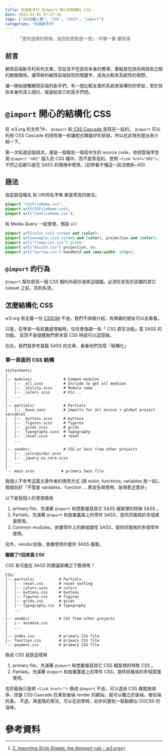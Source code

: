 ```yaml
---
title: 前端新手村 @import 開心的結構化 CSS
date: 2018-01-05 07:27:46
tags: ["2018鐵人賽", 'CSS', "CSS3", "import"]
categories: "前端新手村"
---
```

> 「當你迷惘的時候，就回到原點想一想」-中華一番 蘭飛鴻

## 前言

網頁前端新手村系列文章，宗旨並不在技術本身的教導，重點放在技術與技術之間的脈胳關係。讓零碎的網頁前端技術的關鍵字，成為比較有系統性的視野。

讓一開始接觸網頁前端的新手們，有一個比較友善的系統來架構你的學習，至於技術本身的深入探討，就留給其它的高手們吧。

# `@import` 開心的結構化 CSS

在 w3.org 的文件[^1]中， `@import` 和[ CSS Cascade ](https://ithelp.ithome.com.tw/articles/10191613) 是寫在一起的。
 `@import` 可以利用 CSS Cascade 的持性做一些讓程式碼變好的安排。所以在此特別提出來介紹一下。

第一次知道這個語法，還是一個看到一個高中生的 source code，他把雲端字型用 `@import "URI"` 插入到 CSS 檔中，而不是常見的，使用 `<link href="URI">`，不然之前都只是在 SASS 的環境中使用。(初學看不懂這一段沒關係~XD)



## 語法

指定路徑檔名 和 URI同名字串 都是常見的做法。

```CSS
@import "CSSFileName.css";
@import url(CSSFileName.css);
@import url("CSSFileName.css");
```

和 Media Query 一起使用，預設 `all`

```CSS
@import url(color.css) screen and (color);
@import url(example.css) screen and (color), projection and (color);
@import url("fineprint.css") print;
@import url("bluish.css") projection, tv;
@import url("narrow.css") handheld and (max-width: 400px);
```

## `@import` 的行為

`@import` 幫你把另一個 CSS 檔的內容抄過來這個檔。必須先宣告於該檔的其它 ruleset 之前，否則失效。

## 怎麼結構化 CSS

w3.org 有定義一份 [CSSOM](https://www.w3.org/TR/CSSom-1/)
不過，我們不詳細介紹，有興趣的朋友可以去看看。

只是，在學習一些前置處理器時，往往會強調一些「 CSS 原生功能」當 SASS 的功能。
反而不是提醒我們原本寫 CSS 時就可以這麼做。

在此，我們就參考幾篇 SASS 的文章，看看他們怎麼「結構化」

### 單一頁面的 CSS 結構

```shell
stylesheets/
|
|-- modules/              # Common modules
|   |-- _all.scss         # Include to get all modules
|   |-- _utility.scss     # Module name
|   |-- _colors.scss      # Etc...
|   ...
|
|-- partials/             # Partials
|   |-- _base.sass        # imports for all mixins + global project variables
|   |-- _buttons.scss     # buttons
|   |-- _figures.scss     # figures
|   |-- _grids.scss       # grids
|   |-- _typography.scss  # typography
|   |-- _reset.scss       # reset
|   ...
|
|-- vendor/               # CSS or Sass from other projects
|   |-- _colorpicker.scss
|   |-- _jquery.ui.core.scss
|   ...
|
`-- main.scss            # primary Sass file
```

我個人不參考這篇文章作者的使用方式 (將 mixin, functions, variables 放一起)，我傾向於「不管是 variables、function ... 將宣告與使用，放得愈近愈好」

以下是我個人的使用風格

1. primary file，充滿著 `@import` 和想要複寫其它 SASS 檔案裡的特殊 SASS 。
2. Partials，充滿著 `@import` 和放置畫面上的零件 SASS，提供同風格的多個頁面使用。
3. Common modules，放置零件上的群組屬性 SASS，提供同風格的多個零件使用。

另外，vendor目錄，放置使用的套件 SASS 檔案。


**離題了!!回來寫 CSS**

CSS 有可能在 SASS 的建議架構之下應用嗎？

```shell
CSS/
|-- partials/           # Partials
|   |-- reset.css       # reset setting
|   |-- colors.scss     # colors
|   |-- buttons.css     # buttons
|   |-- figures.css     # figures
|   |-- grids.css       # grids
|   |-- typography.css  # typography
|   ...
|
|-- vendor/             # CSS from other projects
|   |-- animate.css
|   ...
|
|-- index.css           # primary CSS file
|-- function.css        # primary CSS file
`-- payment.css         # primary CSS file
```

換成 CSS 就是這樣用

1. primary file，充滿著 `@import` 和想要複寫其它 CSS 檔案裡的特殊 CSS 。
2. Partials，充滿著 `@import` 和放置畫面上的零件 CSS，提供同風格的多個頁面使用。

也許最後只是將 `<link href="">` 換成 `@import` 不過，可以透過 CSS 檔擺放順序，改變 CSS Cascade 在某些後端 render 的網站，就可以獨立於後端，做前端的事。
不過，再進階的用法，可以在初學時，初步的嘗到一點點類似 OOCSS 的滋味。


# 參考資料

[^1]: [2. Importing Style Sheets: the @import rule - w3.org](https://www.w3.org/TR/CSS-cascade-3/#at-import)
[^2]: [How to structure a Sass project](http://thesassway.com/beginner/how-to-structure-a-sass-project)
